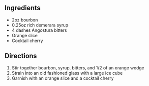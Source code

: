 Ingredients
-----------

- 2oz bourbon
- 0.25oz rich demerara syrup
- 4 dashes Angostura bitters
- Orange slice
- Cocktail cherry 

Directions
----------

1. Stir together bourbon, syrup, bitters, and 1/2 of an orange wedge
2. Strain into an old fashioned glass with a large ice cube
3. Garnish with an orange slice and a cocktail cherry
